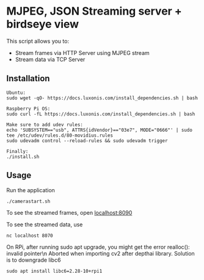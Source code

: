 # MJPEG, JSON Streaming server + birdseye view

This script allows you to:
- Stream frames via HTTP Server using MJPEG stream
- Stream data via TCP Server

## Installation

```
Ubuntu:
sudo wget -qO- https://docs.luxonis.com/install_dependencies.sh | bash

Raspberry Pi OS:
sudo curl -fL https://docs.luxonis.com/install_dependencies.sh | bash

Make sure to add udev rules:
echo 'SUBSYSTEM=="usb", ATTRS{idVendor}=="03e7", MODE="0666"' | sudo tee /etc/udev/rules.d/80-movidius.rules
sudo udevadm control --reload-rules && sudo udevadm trigger

Finally:
./install.sh
```

## Usage

Run the application

```
./camerastart.sh
```

To see the streamed frames, open [localhost:8090](http://localhost:8090)

To see the streamed data, use

```
nc localhost 8070
```

On RPi, after running sudo apt upgrade, you might get the error realloc(): invalid pointer\n Aborted when importing cv2 after depthai library. Solution is to downgrade libc6

```
sudo apt install libc6=2.28-10+rpi1
```

